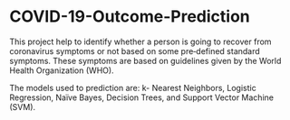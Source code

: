 # COVID-19-Outcome-Prediction

This project help to identify whether a person is going to recover from coronavirus symptoms or not based on some pre‑defined standard symptoms. These symptoms are based on guidelines given by the World Health Organization (WHO).

The models used to prediction are: k- Nearest Neighbors, Logistic Regression, Naïve Bayes, Decision Trees, and Support Vector
Machine (SVM).
